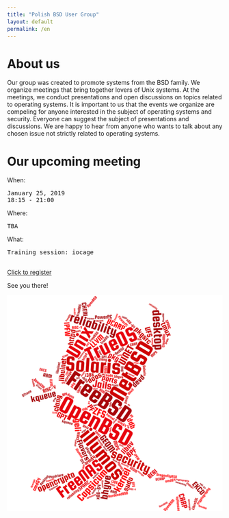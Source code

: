 ```yaml
---
title: "Polish BSD User Group"
layout: default
permalink: /en
---
```

<h1>About us</h1>
<p>Our group was created to promote systems from the BSD family. We organize meetings that bring together lovers of Unix systems. At the meetings, we conduct presentations and open discussions on topics related to operating systems. It is important to us that the events we organize are compeling for anyone interested in the subject of operating systems and security. Everyone can suggest the subject of presentations and discussions. We are happy to hear from anyone who wants to talk about any chosen issue not strictly related to operating systems.</p>

<h1>Our upcoming meeting</h1>

When:
<pre>
January 25, 2019
18:15 - 21:00
</pre>
Where:
<pre>
TBA
</pre>
What:
<pre style="white-space: pre-wrap;">
Training session: iocage

</pre>

<a href="/registration">Click to register</a>

See you there!

![Topics](bsd-words-cloud.png)
